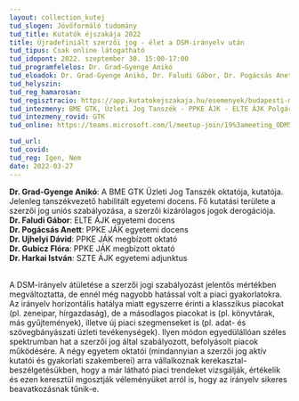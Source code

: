 ```yaml
---
layout: collection_kutej
tud_slogen: Jövőformáló tudomány
tud_title: Kutatók éjszakája 2022
title: Újradefiniált szerzői jog - élet a DSM-irányelv után
tud_tipus: Csak online látogatható
tud_idopont: 2022. szeptember 30. 15:00-17:00
tud_programfelelos: Dr. Grad-Gyenge Anikó
tud_eloadok: Dr. Grad-Gyenge Anikó, Dr. Faludi Gábor, Dr. Pogácsás Anett, Dr. Ujhelyi Dávid, Dr. Gubicz Flóra, Dr. Harkai István
tud_helyszin:
tud_reg_hamarosan:
tud_regisztracio: https://app.kutatokejszakaja.hu/esemenyek/budapesti-muszaki-es-gazdasagtudomanyi-egyetem/ujradefinialt-szerzoi-jog-elet-a-dsm-iranyelv-utan
tud_intezmeny: BME GTK, Üzleti Jog Tanszék - PPKE ÁJK - ELTE ÁJK Polgári Jogi Tanszék - Szegedi Egyetem 
tud_intezmeny_rovid: GTK
tud_online: https://teams.microsoft.com/l/meetup-join/19%3ameeting_ODM5ZmJlZjItZDc0MC00YmU4LThjMjgtYjhjYmI2M2U1NTQ5%40thread.v2/0?context=%7b%22Tid%22%3a%226a3548ab-7570-4271-91a8-58da00697029%22%2c%22Oid%22%3a%224c7825cd-5914-4c3c-b8aa-8734ac2caf09%22%7d

tud_url:
tud_covid:
tud_reg: Igen, Nem
date: 2022-03-27
---
```


<b> Dr. Grad-Gyenge Anikó</b>: A BME GTK Üzleti Jog Tanszék oktatója, kutatója. Jelenleg tanszékvezető habilitált egyetemi docens. Fő kutatási területe a szerzői jog uniós szabályozása, a szerzői kizárólagos jogok derogációja.<br>
<b>Dr. Faludi Gábor</b>: ELTE ÁJK egyetemi docens<br>
<b>Dr. Pogácsás Anett</b>: PPKE JÁK egyetemi docens<br>
<b>Dr. Ujhelyi Dávid</b>: PPKE JÁK megbízott oktató<br>
<b>Dr. Gubicz Flóra</b>: PPKE JÁK megbízott oktató<br>
<b>Dr. Harkai István</b>: SZTE ÁJK egyetemi adjunktus


<br>
A DSM-irányelv átületése a szerzői jogi szabályozást jelentős mértékben megváltoztatta, de ennél még nagyobb hatással volt a piaci gyakorlatokra. Az irányelv horizontális hatálya miatt egyszerre érinti a klasszikus piacokat (pl. zeneipar, hírgazdaság), de a másodlagos piacokat is (pl. könyvtárak, más gyűjtemények), illetve új piaci szegmenseket is (pl. adat- és szövegbányászati üzleti tevékenységek). Ilyen módon egyedülállóan széles spektrumban hat a szerzői jog által szabályozott, befolyásolt piacok működésére. A négy egyetem oktatói (mindannyian a szerzői jog aktív kutatói és gyakorlati szakemberei) arra vállalkoznak kerekasztal-beszélgetésükben, hogy a már látható piaci trendeket vizsgálják, értékelik és ezen keresztül mgosztják véleményüket arról is, hogy az irányelv sikeres beavatkozásnak tűnik-e.

 